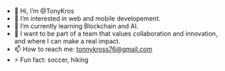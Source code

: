 - 👋 Hi, I’m @TonyKros
- 👀 I’m interested in web and mobile developement.
- 🌱 I’m currently learning Blockchain and AI.
- 💞️ I want to be part of a team that values collaboration and innovation, and where I can make a real impact. 
- 📫 How to reach me: tonnykross76@gmail.com
- ⚡ Fun fact: soccer, hiking

<!---
owenlewis-dev/owenlewis-dev is a ✨ special ✨ repository because its `README.md` (this file) appears on your GitHub profile.
You can click the Preview link to take a look at your changes.
--->
